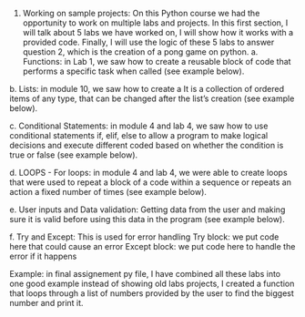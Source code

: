 1.	Working on sample projects:
On this Python course we had the opportunity to work on multiple labs and projects. In this first section, I will talk about 5 labs we have worked on, I will show how it works with a provided code. Finally, I will use the logic of these 5 labs to answer question 2, which is the creation of a pong game on python.
a.	Functions: in Lab 1, we saw how to create a reusable block of code that performs a specific task when called (see example below).

b.	Lists: in module 10, we saw how to create a It is a collection of ordered items of any type, that can be changed after the list’s creation (see example below).

c.	Conditional Statements: in module 4 and lab 4, we saw how to use conditional statements if, elif, else to allow a program to make logical decisions and execute different coded based on whether the condition is true or false (see example below).

d.	LOOPS - For loops: in module 4 and lab 4, we were able to create loops that were used to repeat a block of a code within a sequence or repeats an action a fixed number of times (see example below).

e.	User inputs and Data validation: Getting data from the user and making sure it is valid before using this data in the program (see example below).

f.	Try and Except: This is used for error handling 
Try block: we put code here that could cause an error
Except block: we put code here to handle the error if it happens 

Example: in final assignement py file, I have combined all these labs into one good example instead of showing old labs projects, I created a function that loops through a list of numbers provided by the user to find the biggest number and print it. 
